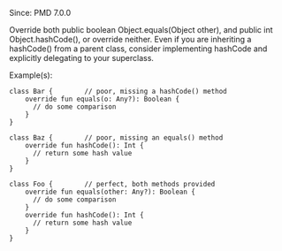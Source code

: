 Since: PMD 7.0.0

Override both public boolean Object.equals(Object other), and public int Object.hashCode(), or override neither.  Even if you are inheriting a hashCode() from a parent class, consider implementing hashCode and explicitly delegating to your superclass.

Example(s):
```
class Bar {        // poor, missing a hashCode() method
    override fun equals(o: Any?): Boolean {
      // do some comparison
    }
}

class Baz {        // poor, missing an equals() method
    override fun hashCode(): Int {
      // return some hash value
    }
}

class Foo {        // perfect, both methods provided
    override fun equals(other: Any?): Boolean {
      // do some comparison
    }
    override fun hashCode(): Int {
      // return some hash value
    }
}
```

